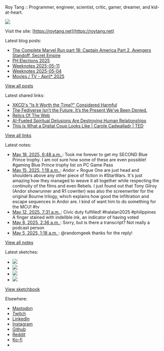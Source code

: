 Roy Tang :: Programmer, engineer, scientist, critic, gamer, dreamer, and kid-at-heart.

![](https://roytang.net/static/img/profile.jpg)

Visit the site: [https://roytang.net](https://roytang.net)

Latest blog posts:

- [The Complete Marvel Run part 18: Captain America Part 2, Avengers Standoff, Secret Empire](https://roytang.net/2025/05/cmr-cap2/)
- [PH Elections 2025](https://roytang.net/2025/05/elections-2025/)
- [Weeknotes 2025-05-11](https://roytang.net/2025/05/weeknotes-05-11/)
- [Weeknotes 2025-05-04](https://roytang.net/2025/05/weeknotes-05-04/)
- [Movies / TV - April* 2025](https://roytang.net/2025/05/movies-tv-april-2025/)

[View all posts](https://roytang.net/blog)

Latest shared links:

- [XKCD&#x27;s &quot;Is It Worth the Time?&quot; Considered Harmful](https://roytang.net/2025/05/e4f39e9fda4976259881104f0b647b75/)
- [The Fediverse Isn’t the Future. It’s the Present We’ve Been Denied.](https://roytang.net/2025/05/108cc7d84789dcd2b587fa1bdf7a5044/)
- [Relics Of The Web](https://roytang.net/2025/05/3c92a5791cfe5c3b23d710562283baa5/)
- [AI-Fueled Spiritual Delusions Are Destroying Human Relationships](https://roytang.net/2025/05/44f086ab9da0db0e20c57b1eba8a8d6c/)
- [This Is What a Digital Coup Looks Like | Carole Cadwalladr | TED](https://roytang.net/2025/05/597132e16f7694e07519b4dd5d0ab779/)

[View all links](https://roytang.net/links)

Latest notes:

- [May 18, 2025, 6:48 a.m. ](https://roytang.net/2025/05/114525608715626976/): Took me forever to get my SECOND Blue Prince trophy. I am not sure how some of these are even possible! #gaming Blue Prince trophy list on PC Game Pass
- [May 15, 2025, 1:18 a.m. ](https://roytang.net/2025/05/114507324383988787/): Andor + Rogue One are just head and shoulders above any other piece of fiction in #StarWars. It&#x27;s just amazing how they managed to weave it all together while respecting the continuity of the films and even Rebels. I just found out that Tony Gilroy (Andor showrunner and R1 cowriter) was also the screenwriter for the original Bourne trilogy, which explains how good the infiltration and escape sequences in Andor are. I kind of want him to do something for the MCU! #tv
- [May 12, 2025, 7:31 a.m. ](https://roytang.net/2025/05/114491803741465724/): Civic duty fulfilled! #halalan2025 #philippines A finger stained with indelible ink, an indicator of having voted
- [May 8, 2025, 2:36 a.m. ](https://roytang.net/2025/05/mr407cd/): Sorry, but is there a transcript? Not really a podcast person
- [May 5, 2025, 1:18 a.m. ](https://roytang.net/2025/05/114450699480901103/): @randomgeek thanks for the reply!

[View all notes](https://roytang.net/notes)

Latest sketches:


- ![](https://roytang.net/media/cache/32/e6/32e6bccc49e8369f7e33d4b393e24821.jpg)
- ![](https://roytang.net/media/cache/6d/bb/6dbb65d9198fe1692eed00385ef079c4.jpg)
- ![](https://roytang.net/media/cache/55/78/5578c142afd534e31f9723865e041b14.jpg)
- ![](https://roytang.net/media/cache/ab/48/ab48f5f9b0480e3f07e72a0a6795f014.jpg)

[View sketchbook](https://roytang.net/albums/sketchbook)


Elsewhere:

- [Mastodon](https://indieweb.social/@roytang)
- [Twitch](https://twitch.tv/twitchyroy)
- [LinkedIn](https://www.linkedin.com/in/roytang)
- [Instagram](https://instagram.com/roytang0400)
- [Github](https://github.com/roytang)
- [Reddit](https://reddit.com/u/hungryroy)
- [Ko-fi](https://ko-fi.com/roytang)
- [](mailto:hello@roytang.net)